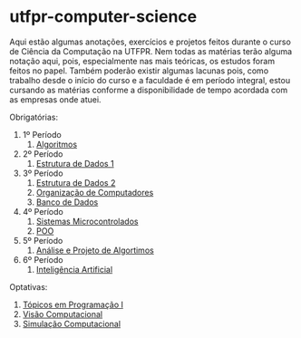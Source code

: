 # utfpr-computer-science
Aqui estão algumas anotações, exercícios e projetos feitos durante o curso de Ciência da Computação na UTFPR. Nem todas as matérias terão alguma notação aqui, pois, especialmente nas mais teóricas, os estudos foram feitos no papel. Também poderão existir algumas lacunas pois, como trabalho desde o início do curso e a faculdade é em período integral, estou cursando as matérias conforme a disponibilidade de tempo acordada com as empresas onde atuei.

Obrigatórias:
1. 1º Período
    1. [Algoritmos](/algorithms/)
2. 2º Período
    1. [Estrutura de Dados 1](/data-struct-1/)
3. 3º Período
    1. [Estrutura de Dados 2](/data-struct-2/)
    2. [Organização de Computadores](/computer-organization/)
    3. [Banco de Dados](/database/)
4. 4º Período
    1. [Sistemas Microcontrolados](/microcontrollers-systems/)
    2. [POO](/poo/)
5. 5º Período
    1. [Análise e Projeto de Algortimos](/algorithm-analysis/)
6. 6º Período
    1. [Inteligência Artificial](/artificial-intelligence/)

Optativas:
1. [Tópicos em Programação I](/tp-1/)
2. [Visão Computacional](/computer-vision/)
3. [Simulação Computacional](/computational-simulation/)
